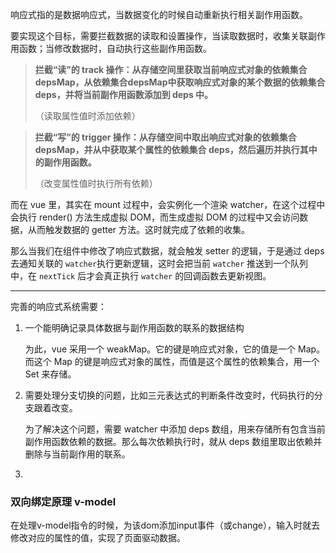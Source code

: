 响应式指的是数据响应式，当数据变化的时候自动重新执行相关副作用函数。

要实现这个目标，需要拦截数据的读取和设置操作，当读取数据时，收集关联副作用函数；当修改数据时，自动执行这些副作用函数。

> **拦截“读”的 track 操作：从存储空间里获取当前响应式对象的依赖集合 depsMap，从依赖集合depsMap中获取响应式对象的某个数据的依赖集合deps，并将当前副作用函数添加到 deps 中。**
>
> （读取属性值时添加依赖）

> **拦截“写”的 trigger 操作：从存储空间中取出响应式对象的依赖集合 depsMap，并从中获取某个属性的依赖集合 deps，然后遍历并执行其中的副作用函数。**
>
> （改变属性值时执行所有依赖）

而在 vue 里，其实在 mount 过程中，会实例化一个渲染 watcher，在这个过程中会执行 render() 方法生成虚拟 DOM，而生成虚拟 DOM 的过程中又会访问数据，从而触发数据的 getter 方法。这时就完成了依赖的收集。

那么当我们在组件中修改了响应式数据，就会触发 setter 的逻辑，于是通过 deps 去通知关联的 `watcher`执行更新逻辑，这时会把当前 `watcher` 推送到一个队列中，在 `nextTick` 后才会真正执行 `watcher` 的回调函数去更新视图。





----------





完善的响应式系统需要：

1. 一个能明确记录具体数据与副作用函数的联系的数据结构

   为此，vue 采用一个 weakMap。它的键是响应式对象，它的值是一个 Map。而这个 Map 的键是响应式对象的属性，而值是这个属性的依赖集合，用一个 Set 来存储。

2. 需要处理分支切换的问题，比如三元表达式的判断条件改变时，代码执行的分支跟着改变。

   为了解决这个问题，需要 watcher 中添加 deps 数组，用来存储所有包含当前副作用函数依赖的数据。那么每次依赖执行时，就从 deps 数组里取出依赖并删除与当前副作用的联系。

3. 





### 双向绑定原理 v-model

在处理v-model指令的时候，为该dom添加input事件（或change），输入时就去修改对应的属性的值，实现了页面驱动数据。
